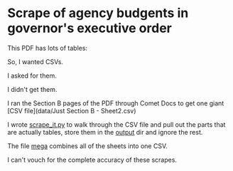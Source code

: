 # Scrape of agency budgents in governor's executive order

This PDF has lots of tables:

So, I wanted CSVs.

I asked for them.

I didn't get them.

I ran the Section B pages of the PDF through Comet Docs to get one giant
[CSV file](data/Just Section B - Sheet2.csv)

I wrote [scrape_it.py](scrape_it.py) to walk through the CSV file and pull
out the parts that are actually tables, store them in the [output](output)
dir and ignore the rest.

The file [mega](output/mega.csv) combines all of the sheets into one CSV.

I can't vouch for the complete accuracy of these scrapes.
